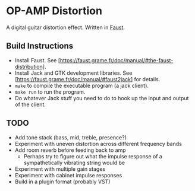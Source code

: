 # OP-AMP Distortion

A digital guitar distortion effect. Written in [Faust](https://faust.grame.fr/).

## Build Instructions

- Install Faust. See [https://faust.grame.fr/doc/manual/#the-faust-distribution].
- Install Jack and GTK development libraries. See [https://faust.grame.fr/doc/manual/#faust2jack] for details.
- `make` to compile the executable program (a jack client).
- `make run` to run the program.
- Do whatever Jack stuff you need to do to hook up the input and output of the client.

## TODO
- Add tone stack (bass, mid, treble, presence?)
- Experiment with uneven distortion across different frequency bands
- Add room reverb before feeding back to amp
  - Perhaps try to figure out what the impulse response of a sympathetically vibrating string would be
- Experiment with multiple gain stages
- Experiment with cabinet impulse responses
- Build in a plugin format (probably VST)
